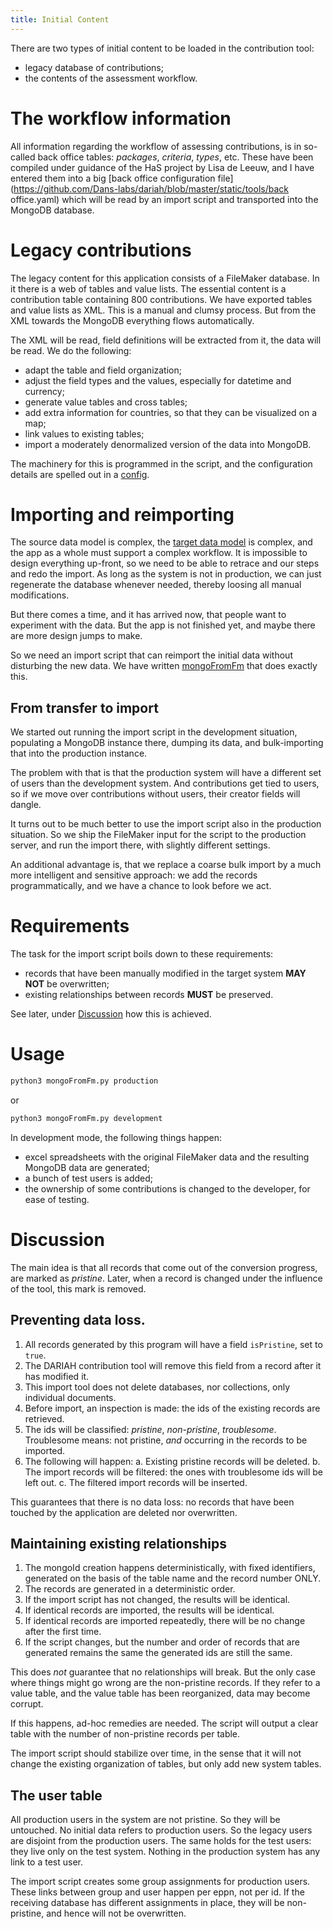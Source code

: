 ```yaml
---
title: Initial Content
---
```


There are two types of initial content to be loaded in the contribution tool:

* legacy database of contributions;
* the contents of the assessment workflow.

# The workflow information
All information regarding the workflow of assessing contributions, is in so-called back office tables: 
*packages*, *criteria*, *types*, etc.
These have been compiled under guidance of the HaS project by Lisa de Leeuw, and I have entered them
into a big
[back office configuration file](https://github.com/Dans-labs/dariah/blob/master/static/tools/back office.yaml)
which will be read by an import script and transported into the MongoDB database.

# Legacy contributions
The legacy content for this application consists of a FileMaker database.
In it there is a web of tables and value lists.
The essential content is a contribution table containing 800 contributions.
We have exported tables and value lists as XML.
This is a manual and clumsy process.
But from the XML towards the MongoDB everything flows automatically.

The XML will be read, field definitions will be extracted from it, the data will be read.
We do the following:
* adapt the table and field organization;
* adjust the field types and the values, especially for datetime and currency;
* generate value tables and cross tables;
* add extra information for countries, so that they can be visualized on a map;
* link values to existing tables;
* import a moderately denormalized version of the data into MongoDB.

The machinery for this is programmed in the script, and the configuration details
are spelled out in a [config](https://github.com/Dans-labs/dariah/blob/master/static/tools/config.yaml).

# Importing and reimporting
The source data model is complex, the [target data model](Model) is complex, and the
app as a whole must support a complex workflow.
It is impossible to design everything up-front, so we need to be able to retrace and our steps
and redo the import.
As long as the system is not in production, we can just regenerate the database whenever needed,
thereby loosing all manual modifications.

But there comes a time, and it has arrived now, that people want to experiment with the data.
But the app is not finished yet, and maybe there are more design jumps to make.

So we need an import script that can reimport the initial data without disturbing the new data.
We have written [mongoFromFm](https://github.com/Dans-labs/dariah/blob/master/static/tools/mongoFromFm.py)
that does exactly this.

## From transfer to import
We started out running the import script in the development situation, populating a MongoDB
instance there, dumping its data, and bulk-importing that into the production instance.

The problem with that is that the production system will have a different set of users than
the development system. And contributions get tied to users, so if we move over
contributions without users, their creator fields will dangle.

It turns out to be much better to use the import script also in the production situation.
So we ship the FileMaker input for the script to the production server, and run the import
there, with slightly different settings.

An additional advantage is, that we replace a coarse bulk import by a much more intelligent and 
sensitive approach: we add the records programmatically, and we have a chance to look before we act.

# Requirements

The task for the import script boils down to these requirements:

* records that have been manually modified in the target system **MAY NOT** be overwritten;
* existing relationships between records **MUST** be preserved.

See later, under [Discussion](#discussion) how this is achieved.

# Usage

```sh
python3 mongoFromFm.py production
```

or

```sh
python3 mongoFromFm.py development
```

In development mode, the following things happen:

* excel spreadsheets with the original FileMaker data and the resulting MongoDB data are generated;
* a bunch of test users is added;
* the ownership of some contributions is changed to the developer, for ease of testing.

# Discussion
The main idea is that all records that come out of the conversion progress, are marked as *pristine*.
Later, when a record is changed under the influence of the tool, this mark is removed.

## Preventing data loss.

1. All records generated by this program will have a field `isPristine`, set to `true`.
2. The DARIAH contribution tool will remove this field from a record after it has modified it.
3. This import tool does not delete databases, nor collections, only individual documents.
4. Before import, an inspection is made: the ids of the existing records are retrieved.
5. The ids will be classified: *pristine*, *non-pristine*, *troublesome*.
   Troublesome means: not pristine, *and* occurring in the records to be imported.
6. The following will happen:
   a. Existing pristine records will be deleted.
   b. The import records will be filtered: the ones with troublesome ids will be left out.
   c. The filtered import records will be inserted.

This guarantees that there is no data loss: no records that have been touched by the 
application are deleted nor overwritten.

## Maintaining existing relationships

1. The mongoId creation happens deterministically, with fixed identifiers,
   generated on the basis of the table name and the record number ONLY.
2. The records are generated in a deterministic order.
3. If the import script has not changed, the results will be identical.
4. If identical records are imported, the results will be identical.
4. If identical records are imported repeatedly, there will be no change after the first time.
6. If the script changes, but the number and order of records that are generated remains the same
   the generated ids are still the same.

This does *not* guarantee that no relationships will break.
But the only case where things might go wrong are the non-pristine records.
If they refer to a value table, and the value table has been reorganized, data may become corrupt.

If this happens, ad-hoc remedies are needed.
The script will output a clear table with the number of non-pristine records per table.

The import script should stabilize over time, in the sense that it will not change the existing
organization of tables, but only add new system tables.

## The user table

All production users in the system are not pristine.
So they will be untouched.
No initial data refers to production users. So the legacy users are disjoint from the
production users. The same holds for the test users: they live only on the test system.
Nothing in the production system has any link to a test user.

The import script creates some group assignments for production users.
These links between group and user happen per eppn, not per id.
If the receiving database has different assignments in place, they will be non-pristine,
and hence will not be overwritten.

